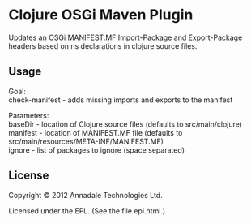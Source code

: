 # Clojure OSGi Maven Plugin

Updates an OSGi MANIFEST.MF Import-Package and Export-Package headers based on ns declarations in clojure source files.

## Usage

Goal:  
   check-manifest - adds missing imports and exports to the manifest

Parameters:  
   baseDir - location of Clojure source files (defaults to src/main/clojure)  
   manifest - location of MANIFEST.MF file (defaults to src/main/resources/META-INF/MANIFEST.MF)  
   ignore - list of packages to ignore (space separated)  

## License

Copyright © 2012 Annadale Technologies Ltd.

Licensed under the EPL. (See the file epl.html.)
